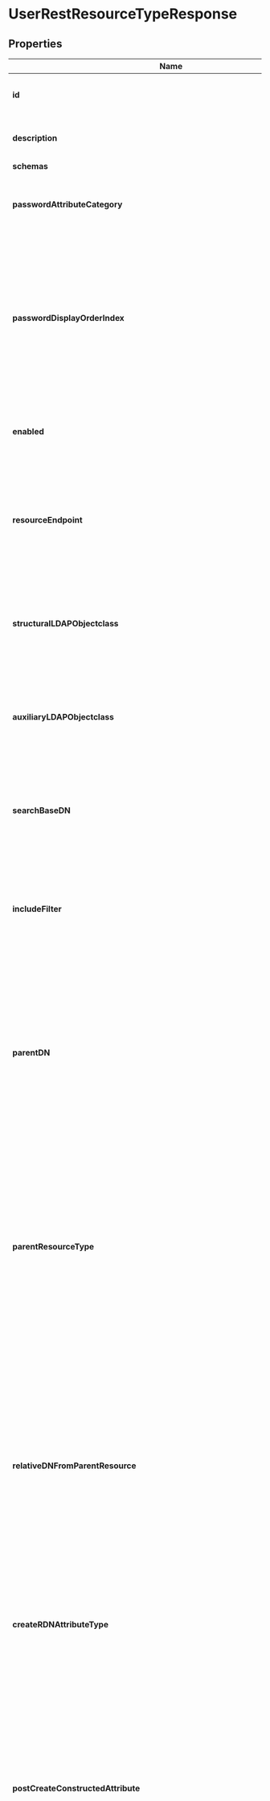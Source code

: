 

# UserRestResourceTypeResponse


## Properties

| Name | Type | Description | Notes |
|------------ | ------------- | ------------- | -------------|
|**id** | **String** | Name of the REST Resource Type |  |
|**description** | **String** | A description for this REST Resource Type |  [optional] |
|**schemas** | **List&lt;EnumuserRestResourceTypeSchemaUrn&gt;** |  |  |
|**passwordAttributeCategory** | **String** | Specifies which attribute category the password belongs to. |  [optional] |
|**passwordDisplayOrderIndex** | **Integer** | This property determines the display order for the password within its attribute category. Attributes are ordered within their category based on this index from least to greatest. |  [optional] |
|**enabled** | **Boolean** | Indicates whether the REST Resource Type is enabled. |  |
|**resourceEndpoint** | **String** | The HTTP addressable endpoint of this REST Resource Type relative to a REST API base URL. Do not include a leading &#39;/&#39;. |  |
|**structuralLDAPObjectclass** | **String** | Specifies the LDAP structural object class that should be exposed by this REST Resource Type. |  |
|**auxiliaryLDAPObjectclass** | **List&lt;String&gt;** | Specifies an auxiliary LDAP object class that should be exposed by this REST Resource Type. |  [optional] |
|**searchBaseDN** | **String** | Specifies the base DN of the branch of the LDAP directory where resources of this type are located. |  |
|**includeFilter** | **List&lt;String&gt;** | The set of LDAP filters that define the LDAP entries that should be included in this REST Resource Type. |  [optional] |
|**parentDN** | **String** | Specifies the DN of the parent entry for new resources of this type, when a parent resource is not provided by the app. The parent DN must be at or below the search base of this resource type. |  [optional] |
|**parentResourceType** | **String** | Specifies the name of another resource type which may be a parent of new resources of this type. The search base DN of the parent resource type must be at or above the search base DN of this resource type. |  [optional] |
|**relativeDNFromParentResource** | **String** | Specifies a template for a relative DN from the parent resource which identifies the parent entry for a new resource of this type. If this property is not specified then new resources are created immediately below the parent resource or parent DN. |  [optional] |
|**createRDNAttributeType** | **String** | Specifies the name or OID of the LDAP attribute type to be used as the RDN of new resources. |  [optional] |
|**postCreateConstructedAttribute** | **List&lt;String&gt;** | Specifies an attribute whose values are to be constructed when a new resource is created. The values are only set at creation time. Subsequent modifications to attributes in the constructed attribute value-pattern are not propagated here. |  [optional] |
|**updateConstructedAttribute** | **List&lt;String&gt;** | Specifies an attribute whose values are to be constructed when a resource is updated. The constructed values replace any existing values of the attribute. |  [optional] |
|**displayName** | **String** | A human readable display name for this REST Resource Type. |  [optional] |
|**searchFilterPattern** | **String** | Specifies the LDAP filter that should be used when searching for resources matching provided search text. All attribute types in the filter pattern referencing the search text must have a Delegated Admin Attribute definition. |  [optional] |
|**primaryDisplayAttributeType** | **String** | Specifies the name or OID of the LDAP attribute type which is the primary display attribute. This attribute type must be in the search filter pattern and must have a Delegated Admin Attribute definition. |  [optional] |
|**delegatedAdminSearchSizeLimit** | **Integer** | The maximum number of resources that may be returned from a search request. |  [optional] |
|**delegatedAdminReportSizeLimit** | **Integer** | The maximum number of resources that may be included in a report. |  [optional] |
|**membersColumnName** | **String** | Specifies the name of the group member column that will be displayed in the Delegated Admin UI |  [optional] |
|**nonmembersColumnName** | **String** | Specifies the name of the group nonmember column that will be displayed in the Delegated Admin UI |  [optional] |
|**meta** | [**MetaMeta**](MetaMeta.md) |  |  [optional] |
|**urnColonPingidentityColonSchemasColonConfigurationColonMessagesColon20** | [**MetaUrnPingidentitySchemasConfigurationMessages20**](MetaUrnPingidentitySchemasConfigurationMessages20.md) |  |  [optional] |



